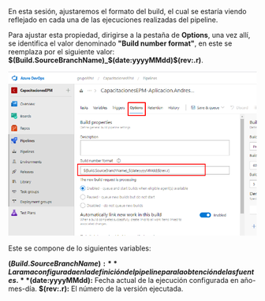En esta sesión, ajustaremos el formato del build, el cual se estaría viendo reflejado en cada una de las ejecuciones realizadas del pipeline.

Para ajustar esta propiedad, dirigirse a la pestaña de **Options**, una vez allí, se identifica el valor denominado **"Build number format"**, en este se reemplaza por el siguiente valor: **$(Build.SourceBranchName)_$(date:yyyyMMdd)$(rev:.r)**.

![build-name-format](./assets/build-name-format.png)

Este se compone de lo siguientes variables: 

**$(Build.SourceBranchName):** La rama configurada en la definición del pipeline para la obtención de las fuentes.
**$(date:yyyyMMdd):** Fecha actual de la ejecución configurada en año-mes-día.
**$(rev:.r):** El número de la versión ejecutada.